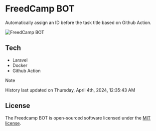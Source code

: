 # FreedCamp BOT

Automatically assign an ID before the task title based on Github Action.

![FreedCamp BOT](https://repository-images.githubusercontent.com/737932867/7d34798b-2680-471c-b089-a78a718d3d6a)

## Tech

- Laravel
- Docker
- Github Action

> [!NOTE]  
> History last updated on Thursday, April 4th, 2024, 12:35:43 AM

## License

The Freedcamp BOT is open-sourced software licensed under the [MIT license](https://opensource.org/licenses/MIT).
